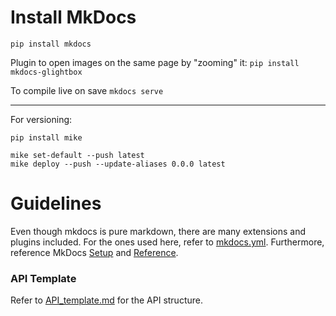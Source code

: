 # Install MkDocs

`pip install mkdocs`

Plugin to open images on the same page by "zooming" it:
`pip install mkdocs-glightbox`

To compile live on save
`mkdocs serve`

---

For versioning:

```shell
pip install mike

mike set-default --push latest
mike deploy --push --update-aliases 0.0.0 latest
```

# Guidelines

Even though mkdocs is pure markdown, there are many extensions and plugins included. For the ones used here, refer to [mkdocs.yml](/mkdocs.yml). Furthermore, reference MkDocs [Setup](https://squidfunk.github.io/mkdocs-material/setup/changing-the-colors/) and [Reference](https://squidfunk.github.io/mkdocs-material/reference/).

### API Template

Refer to [API_template.md](/API_template.md) for the API structure.
